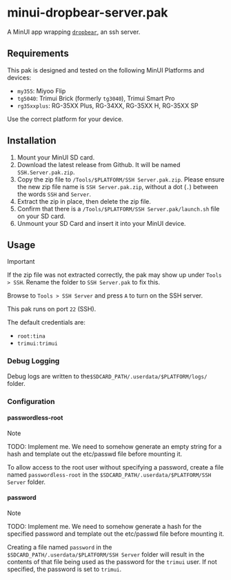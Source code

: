 # minui-dropbear-server.pak

A MinUI app wrapping [`dropbear`](https://matt.ucc.asn.au/dropbear/dropbear.html), an ssh server.

## Requirements

This pak is designed and tested on the following MinUI Platforms and devices:

- `my355`: Miyoo Flip
- `tg5040`: Trimui Brick (formerly `tg3040`), Trimui Smart Pro
- `rg35xxplus`: RG-35XX Plus, RG-34XX, RG-35XX H, RG-35XX SP

Use the correct platform for your device.

## Installation

1. Mount your MinUI SD card.
2. Download the latest release from Github. It will be named `SSH.Server.pak.zip`.
3. Copy the zip file to `/Tools/$PLATFORM/SSH Server.pak.zip`. Please ensure the new zip file name is `SSH Server.pak.zip`, without a dot (`.`) between the words `SSH` and `Server`.
4. Extract the zip in place, then delete the zip file.
5. Confirm that there is a `/Tools/$PLATFORM/SSH Server.pak/launch.sh` file on your SD card.
6. Unmount your SD Card and insert it into your MinUI device.

## Usage

> [!IMPORTANT]
> If the zip file was not extracted correctly, the pak may show up under `Tools > SSH`. Rename the folder to `SSH Server.pak` to fix this.

Browse to `Tools > SSH Server` and press `A` to turn on the SSH server.

This pak runs on port `22` (SSH).

The default credentials are:

- `root:tina`
- `trimui:trimui`

### Debug Logging

Debug logs are written to the`$SDCARD_PATH/.userdata/$PLATFORM/logs/` folder.

### Configuration

#### passwordless-root

> [!NOTE]
> TODO: Implement me. We need to somehow generate an empty string for a hash and template out the etc/passwd file before mounting it.

To allow access to the root user without specifying a password, create a file named `passwordless-root` in the `$SDCARD_PATH/.userdata/$PLATFORM/SSH Server` folder.

#### password

> [!NOTE]
> TODO: Implement me. We need to somehow generate a hash for the specified password and template out the etc/passwd file before mounting it.

Creating a file named `password` in the `$SDCARD_PATH/.userdata/$PLATFORM/SSH Server` folder will result in the contents of that file being used as the password for the `trimui` user. If not specified, the password is set to `trimui`.
